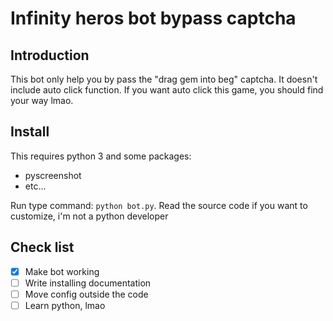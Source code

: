 # Infinity heros bot bypass captcha

## Introduction

This bot only help you by pass the "drag gem into beg" captcha. It doesn't include auto click function.
If you want auto click this game, you should find your way lmao.

## Install

This requires python 3 and some packages:

- pyscreenshot
- etc...

Run type command: `python bot.py`. Read the source code if you want to customize, i'm not a python developer

## Check list

- [x] Make bot working
- [ ] Write installing documentation
- [ ] Move config outside the code
- [ ] Learn python, lmao